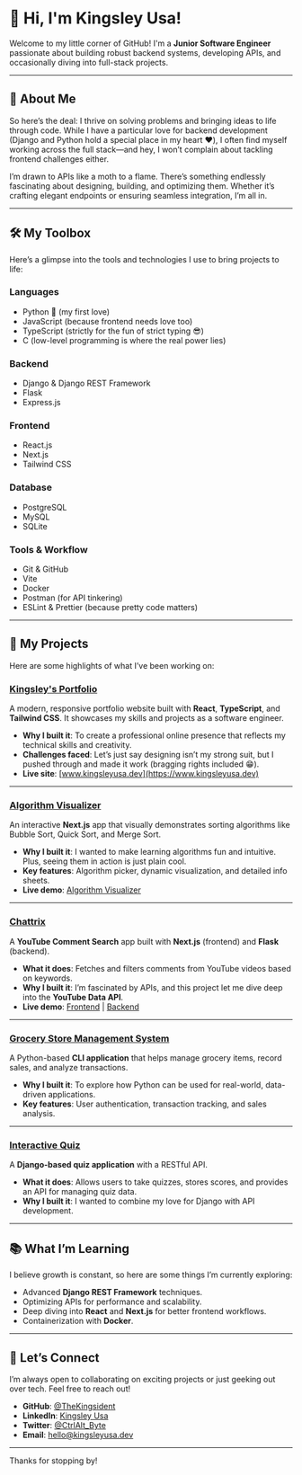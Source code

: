 # 👋 Hi, I'm Kingsley Usa!  

Welcome to my little corner of GitHub! I'm a **Junior Software Engineer** passionate about building robust backend systems, developing APIs, and occasionally diving into full-stack projects.  

---

## 🌟 About Me  

So here’s the deal: I thrive on solving problems and bringing ideas to life through code. While I have a particular love for backend development (Django and Python hold a special place in my heart ❤️), I often find myself working across the full stack—and hey, I won’t complain about tackling frontend challenges either.  

I’m drawn to APIs like a moth to a flame. There’s something endlessly fascinating about designing, building, and optimizing them. Whether it’s crafting elegant endpoints or ensuring seamless integration, I’m all in.  

---

## 🛠️ My Toolbox  

Here’s a glimpse into the tools and technologies I use to bring projects to life:

### **Languages**
- Python 🐍 (my first love)
- JavaScript (because frontend needs love too)
- TypeScript (strictly for the fun of strict typing 😎)
- C (low-level programming is where the real power lies)

### **Backend**
- Django & Django REST Framework
- Flask  
- Express.js  

### **Frontend**
- React.js  
- Next.js  
- Tailwind CSS  

### **Database**
- PostgreSQL  
- MySQL  
- SQLite  

### **Tools & Workflow**
- Git & GitHub  
- Vite  
- Docker  
- Postman (for API tinkering)  
- ESLint & Prettier (because pretty code matters)  

---

## 🚀 My Projects  

Here are some highlights of what I’ve been working on:  

### [Kingsley's Portfolio](https://github.com/TheKingsident/kingsley-portfolio)  
A modern, responsive portfolio website built with **React**, **TypeScript**, and **Tailwind CSS**. It showcases my skills and projects as a software engineer.  
- **Why I built it**: To create a professional online presence that reflects my technical skills and creativity.  
- **Challenges faced**: Let’s just say designing isn’t my strong suit, but I pushed through and made it work (bragging rights included 😁).  
- **Live site**: [www.kingsleyusa.dev](https://www.kingsleyusa.dev)  

---

### [Algorithm Visualizer](https://github.com/TheKingsident/algorithm-visualizer)  
An interactive **Next.js** app that visually demonstrates sorting algorithms like Bubble Sort, Quick Sort, and Merge Sort.  
- **Why I built it**: I wanted to make learning algorithms fun and intuitive. Plus, seeing them in action is just plain cool.  
- **Key features**: Algorithm picker, dynamic visualization, and detailed info sheets.  
- **Live demo**: [Algorithm Visualizer](https://algorithm-visualizer-five-pi.vercel.app/)  

---

### [Chattrix](https://github.com/TheKingsident/chattrix)  
A **YouTube Comment Search** app built with **Next.js** (frontend) and **Flask** (backend).  
- **What it does**: Fetches and filters comments from YouTube videos based on keywords.  
- **Why I built it**: I’m fascinated by APIs, and this project let me dive deep into the **YouTube Data API**.  
- **Live demo**: [Frontend](https://chattrix.vercel.app/) | [Backend](https://chattrix-backend.onrender.com/)  

---

### [Grocery Store Management System](https://github.com/TheKingsident/grocery-store-ms)  
A Python-based **CLI application** that helps manage grocery items, record sales, and analyze transactions.  
- **Why I built it**: To explore how Python can be used for real-world, data-driven applications.  
- **Key features**: User authentication, transaction tracking, and sales analysis.  

---

### [Interactive Quiz](https://github.com/TheKingsident/interactive-quiz)  
A **Django-based quiz application** with a RESTful API.  
- **What it does**: Allows users to take quizzes, stores scores, and provides an API for managing quiz data.  
- **Why I built it**: I wanted to combine my love for Django with API development.  

---

## 📚 What I’m Learning  

I believe growth is constant, so here are some things I’m currently exploring:  
- Advanced **Django REST Framework** techniques.  
- Optimizing APIs for performance and scalability.  
- Deep diving into **React** and **Next.js** for better frontend workflows.  
- Containerization with **Docker**.  

---

## 🤝 Let’s Connect  

I’m always open to collaborating on exciting projects or just geeking out over tech. Feel free to reach out!  

- **GitHub**: [@TheKingsident](https://github.com/TheKingsident)  
- **LinkedIn**: [Kingsley Usa](https://www.linkedin.com/in/thekingsident)  
- **Twitter**: [@CtrlAlt_Byte](https://twitter.com/CtrlAlt_Byte)  
- **Email**: [hello@kingsleyusa.dev](mailto:hello@kingsleyusa.dev)  

---

Thanks for stopping by!

